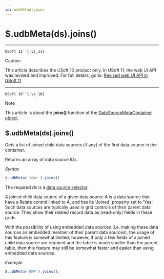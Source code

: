 ```yaml
---
id: udbMetadsjoins
---
```


# $.udbMeta(ds).joins()



----

`USoft 11``{.vs_11}`

> [!CAUTION]
> This article describes the USoft 10 product only.
> In USoft 11, the web UI API was revised and improved. For full details, go to:
> [Revised web UI API in USoft 11](/docs/Web%20and%20app%20UIs/UDB%20udb/Revised%20web%20UI%20API%20in%20USoft%2011.md)

----

`USoft 10``{.vs_10}`

> [!NOTE]
> This article is about the **joins()** function of the [DataSourceMetaContainer object](/docs/Web%20and%20app%20UIs/UDB%20DataSourceMetaContainer).

## **$.udbMeta(ds).joins()**

Gets a list of joined child data sources (if any) of the first data source in the container.

Returns an array of data source IDs.

*Syntax*

```js
$.udbMeta( *ds* ).joins()
```

The required *ds* is a [data source selector](/docs/Web%20and%20app%20UIs/UDB%20DataSourceMetaContainer/UDB%20DataSourceMetaContainer%20object.md).

A joined child data source of a given data source A is a data source that have a Relate control linked to A, and has its 'Joined' property set to 'Yes'. Such data sources are typically used in grid controls of their parent data source. They show their related record data as (read-only) fields in these grids.

With the possibility of using embedded data sources (i.e. making these data sources an embedded member of their parent data sources), the usage of this feature is somewhat limited; however, if only a few fields of a joined child data source are required and the table is much smaller than the parent table, then this feature may still be somewhat faster and easier than using embedded data sources.

*Example*

```js
$.udbMeta('EMP').joins();
```

 